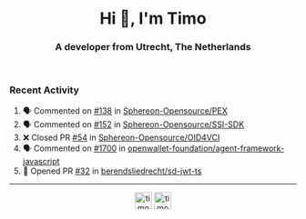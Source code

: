 <h1 align="center">Hi 👋, I'm Timo</h1>
<h3 align="center">A developer from Utrecht, The Netherlands</h3>
<br/>
<!-- https://github.com/rahuldkjain/github-profile-readme-generator --!>

<!--  <p align="left"><img src="https://github-readme-stats.vercel.app/api?username=timoglastra&show_icons=true&count_private=true&" alt="timoglastra" /></p> --!>

<!--
Github language stats
<p align="left"><img src="https://github-readme-stats.vercel.app/api/top-langs/?username=timoglastra&layout=compact" alt="timoglastra" /><p>
-->

<!-- Codestats language stats -->
<!-- <p align="left"><img src="https://codestats-readme.vercel.app/api/top-langs/?username=timoglastra&layout=compact&language_count=12" alt="timoglastra" /><p>    --!>
  
<h3>Recent Activity</h3>

<!--START_SECTION:activity-->
1. 🗣 Commented on [#138](https://github.com/Sphereon-Opensource/PEX/pull/138#issuecomment-1900163099) in [Sphereon-Opensource/PEX](https://github.com/Sphereon-Opensource/PEX)
2. 🗣 Commented on [#152](https://github.com/Sphereon-Opensource/SSI-SDK/pull/152#issuecomment-1900155785) in [Sphereon-Opensource/SSI-SDK](https://github.com/Sphereon-Opensource/SSI-SDK)
3. ❌ Closed PR [#54](https://github.com/Sphereon-Opensource/OID4VCI/pull/54) in [Sphereon-Opensource/OID4VCI](https://github.com/Sphereon-Opensource/OID4VCI)
4. 🗣 Commented on [#1700](https://github.com/openwallet-foundation/agent-framework-javascript/issues/1700#issuecomment-1900040544) in [openwallet-foundation/agent-framework-javascript](https://github.com/openwallet-foundation/agent-framework-javascript)
5. 💪 Opened PR [#32](https://github.com/berendsliedrecht/sd-jwt-ts/pull/32) in [berendsliedrecht/sd-jwt-ts](https://github.com/berendsliedrecht/sd-jwt-ts)
<!--END_SECTION:activity-->

---

<p align="center">
<a href="https://twitter.com/timoglastra" target="blank"><img align="center" src="https://cdn.jsdelivr.net/npm/simple-icons@3.0.1/icons/twitter.svg" alt="timoglastra" height="30" width="30" /></a>
<a href="https://linkedin.com/in/timoglastra" target="blank"><img align="center" src="https://cdn.jsdelivr.net/npm/simple-icons@3.0.1/icons/linkedin.svg" alt="timoglastra" height="30" width="30" /></a>
</p>



